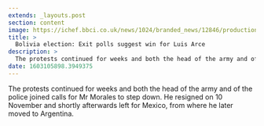 ```yaml
--- 
extends: _layouts.post 
section: content 
image: https://ichef.bbci.co.uk/news/1024/branded_news/12846/production/_114964857_mediaitem114964856.jpg 
title: > 
  Bolivia election: Exit polls suggest win for Luis Arce 
description: > 
  The protests continued for weeks and both the head of the army and of the police joined calls for Mr Morales to step down.He resigned on 10 November and shortly afterwards left for Mexico, from where he later moved to Argentina. 
date: 1603105898.3949375 
--- 
```

<div><p>The protests continued for weeks and both the head of the army and of the police joined calls for Mr Morales to step down. He resigned on 10 November and shortly afterwards left for Mexico, from where he later moved to Argentina.</p></div>